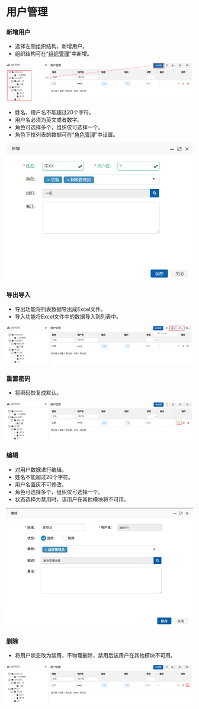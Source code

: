 # 用户管理

### 新增用户

* 选择左侧组织结构，新增用户。
* 组织结构可在“[组织管理](/san-3001-xi-tong-guan-li/6zu-zhi-guan-li.md)”中新增。

![](/assets/3.1.1.png)

* 姓名、用户名不能超过20个字符。
* 用户名必须为英文或者数字。
* 角色可选择多个，组织仅可选择一个。
* 角色下拉列表的数据可在“[角色管理](/san-3001-xi-tong-guan-li/3jiao-se-guan-li.md)”中设置。

![](/assets/3.1.1.1.2.png)

### 导出导入

* 导出功能将列表数据导出成Excel文件。
* 导入功能将Excel文件中的数据导入到列表中。

![](/assets/import.png)

### 重置密码

* 将密码恢复成默认。

![](/assets/3.1.3.png)

### 编辑

* 对用户数据进行编辑。
* 姓名不能超过20个字符。
* 用户名置灰不可修改。
* 角色可选择多个，组织仅可选择一个。
* 状态选择为禁用时，该用户在其他模块将不可用。

![](/assets/edit.png)

### 删除

* 将用户状态改为禁用，不物理删除，禁用后该用户在其他模块不可用。

![](/assets/dele.png)

